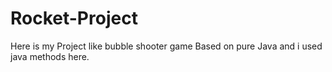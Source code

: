 # Rocket-Project
Here is my Project like bubble shooter game Based on pure Java and i used java methods here.
